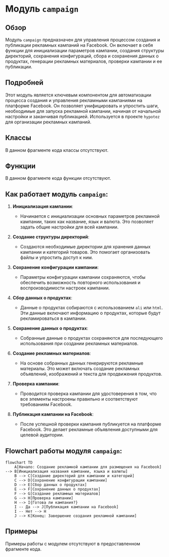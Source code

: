 # Модуль `campaign`

## Обзор

Модуль `campaign` предназначен для управления процессом создания и публикации рекламных кампаний на Facebook. Он включает в себя функции для инициализации параметров кампании, создания структуры директорий, сохранения конфигураций, сбора и сохранения данных о продуктах, генерации рекламных материалов, проверки кампании и ее публикации.

## Подробней

Этот модуль является ключевым компонентом для автоматизации процесса создания и управления рекламными кампаниями на платформе Facebook. Он позволяет унифицировать и упростить шаги, необходимые для запуска рекламной кампании, начиная от начальной настройки и заканчивая публикацией. Используется в проекте `hypotez` для организации рекламных кампаний.

## Классы

В данном фрагменте кода классы отсутствуют.

## Функции

В данном фрагменте кода функции отсутствуют.

## Как работает модуль `campaign`:

1.  **Инициализация кампании**:
    -   Начинается с инициализации основных параметров рекламной кампании, таких как название, язык и валюта. Это позволяет задать общие настройки для всей кампании.

2.  **Создание структуры директорий**:
    -   Создаются необходимые директории для хранения данных кампании и категорий товаров. Это помогает организовать файлы и упростить доступ к ним.

3.  **Сохранение конфигурации кампании**:
    -   Параметры конфигурации кампании сохраняются, чтобы обеспечить возможность повторного использования и воспроизводимости настроек кампании.

4.  **Сбор данных о продуктах**:
    -   Данные о продуктах собираются с использованием `ali` или `html`. Эти данные включают информацию о продуктах, которые будут рекламироваться в кампании.

5.  **Сохранение данных о продуктах**:
    -   Собранные данные о продуктах сохраняются для последующего использования при создании рекламных материалов.

6.  **Создание рекламных материалов**:
    -   На основе собранных данных генерируются рекламные материалы. Это может включать создание рекламных объявлений, изображений и текста для продвижения продуктов.

7.  **Проверка кампании**:
    -   Проводится проверка кампании для удостоверения в том, что все элементы настроены правильно и соответствуют требованиям Facebook.

8.  **Публикация кампании на Facebook**:
    -   После успешной проверки кампания публикуется на платформе Facebook. Это делает рекламные объявления доступными для целевой аудитории.

## Flowchart работы модуля `campaign`:

```mermaid
flowchart TD
    A[Начало: Создание рекламной кампании для размещения на Facebook] --> B[Инициализация названия кампании, языка и валюты]
    B --> C[Создание директорий для кампании и категорий]
    C --> D[Сохранение конфигурации кампании]
    D --> E[Сбор данных о продуктах]
    E --> F[Сохранение данных о продуктах]
    F --> G[Создание рекламных материалов]
    G --> H[Проверка кампании]
    H --> I{Готова ли кампания?}
    I -- Да --> J[Публикация кампании на Facebook]
    I -- Нет --> H
    J --> K[Конец: Завершение создания рекламной кампании]
```
## Примеры

Примеры работы с модулем отсутствуют в предоставленном фрагменте кода.
